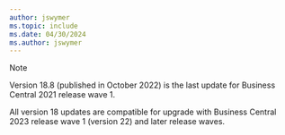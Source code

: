 ```yaml
---
author: jswymer
ms.topic: include
ms.date: 04/30/2024
ms.author: jswymer
---
```

> [!NOTE]
> Version 18.8 (published in October 2022) is the last update for Business Central 2021 release wave 1.
>
> All version 18 updates are compatible for upgrade with Business Central 2023 release wave 1 (version 22) and later release waves.